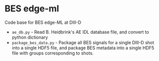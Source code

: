 # BES edge-ml

Code base for BES edge-ML at DIII-D

- `ae_db.py` - Read B. Heidbrink's AE IDL database file, and convert to python dictionary
- `package_bes_data.py` - Package all BES signals for a single DIII-D shot into a single HDF5 file, and package BES
metadata into a single HDF5 file with groups corresponding to shots.